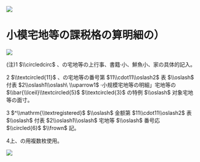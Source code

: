 ![](https://www.nta.go.jp/tmp/192dbc56-c92a-4a83-900c-f8bf89d8cbcf/images/3429bcfd5df3e2bc8ef1bc3b51e5daca397467a42c77cc1fc3622a485752fd61.jpg)

# 小模宅地等の課税格の算明細の）

![](https://www.nta.go.jp/tmp/192dbc56-c92a-4a83-900c-f8bf89d8cbcf/images/101f4e5956129b9a8cfea7213cae1f33360a9df6b17e8613241c29670548ef69.jpg)

(注)1 $\\circledcirc$ 、の宅地等の上行事、書籍·小、鮮魚小、家の具体的記入。

2 $\\textcircled{11}$ 、の宅地等の番号第 $11\\cdot11\\oslash2$ 表 $\\oslash$ 付表 $2\\oslash1\\oslash\ \\uparrow1$ ·小规模宅地等の明細」宅地等の $\\bar{\\lceil}\\textcircled{5}$ $\\textcircled{3}$ の特例 $\\oslash$ 对象宅地等の面寸。

3 $^\\mathrm{\\textregistered}$ $\\oslash$ 金额第 $11\\cdot11\\oslash2$ 表 $\\oslash$ 付表 $2\\oslash1\\oslash$ 宅地等 $\\oslash$ 番号応 $\\circled{6}$ $\\frown$ 記。

4上、の用複数枚使用。

![](https://www.nta.go.jp/tmp/192dbc56-c92a-4a83-900c-f8bf89d8cbcf/images/ac2d8d4e39d963f74c1edd3c92bef7326871599b896ed1ca85260f2ff9a2db59.jpg)